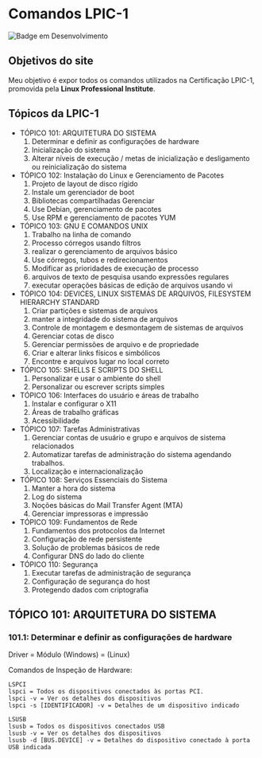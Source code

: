 # Comandos LPIC-1

![Badge em Desenvolvimento](http://img.shields.io/static/v1?label=STATUS&message=EM%20DESENVOLVIMENTO&color=GREEN&style=for-the-badge)

## Objetivos do site

Meu objetivo é expor todos os comandos utilizados na Certificação LPIC-1, promovida pela **Linux Professional Institute**.

## Tópicos da LPIC-1

- TÓPICO 101: ARQUITETURA DO SISTEMA
   1. Determinar e definir as configurações de hardware
   2. Inicialização do sistema
   3. Alterar níveis de execução / metas de inicialização e desligamento ou reinicialização do sistema
- TÓPICO 102: Instalação do Linux e Gerenciamento de Pacotes
   1. Projeto de layout de disco rígido
   2. Instale um gerenciador de boot
   3. Bibliotecas compartilhadas Gerenciar
   4. Use Debian, gerenciamento de pacotes
   5. Use RPM e gerenciamento de pacotes YUM
- TÓPICO 103: GNU E COMANDOS UNIX
   1. Trabalho na linha de comando
   2. Processo córregos usando filtros
   3. realizar o gerenciamento de arquivos básico
   4. Use córregos, tubos e redirecionamentos
   6. Modificar as prioridades de execução de processo
   7. arquivos de texto de pesquisa usando expressões regulares
   8. executar operações básicas de edição de arquivos usando vi
- TÓPICO 104: DEVICES, LINUX SISTEMAS DE ARQUIVOS, FILESYSTEM HIERARCHY STANDARD
   1. Criar partições e sistemas de arquivos
   2. manter a integridade do sistema de arquivos
   3. Controle de montagem e desmontagem de sistemas de arquivos
   4. Gerenciar cotas de disco
   5. Gerenciar permissões de arquivo e de propriedade
   6. Criar e alterar links físicos e simbólicos
   7. Encontre e arquivos lugar no local correto
- TÓPICO 105: SHELLS E SCRIPTS DO SHELL
   1. Personalizar e usar o ambiente do shell
   2. Personalizar ou escrever scripts simples
- TÓPICO 106: Interfaces do usuário e áreas de trabalho
   1. Instalar e configurar o X11
   2. Áreas de trabalho gráficas
   3. Acessibilidade
- TÓPICO 107: Tarefas Administrativas
   1. Gerenciar contas de usuário e grupo e arquivos de sistema relacionados
   2. Automatizar tarefas de administração do sistema agendando trabalhos.
   3. Localização e internacionalização
- TÓPICO 108: Serviços Essenciais do Sistema
   1. Manter a hora do sistema
   2. Log do sistema
   3. Noções básicas do Mail Transfer Agent (MTA)
   4. Gerenciar impressoras e impressão
- TÓPICO 109: Fundamentos de Rede
   1. Fundamentos dos protocolos da Internet
   2. Configuração de rede persistente
   3. Solução de problemas básicos de rede
   4. Configurar DNS do lado do cliente
- TÓPICO 110: Segurança
   1. Executar tarefas de administração de segurança
   2. Configuração de segurança do host
   3. Protegendo dados com criptografia
   
## TÓPICO 101: ARQUITETURA DO SISTEMA

### 101.1: Determinar e definir as configurações de hardware

Driver     =  Módulo
(Windows)  =  (Linux)

Comandos de Inspeção de Hardware:

```
LSPCI
lspci = Todos os dispositivos conectados às portas PCI.
lspci -v = Ver os detalhes dos dispositivos
lspci -s [IDENTIFICADOR] -v = Detalhes de um dispositivo indicado

LSUSB
lsusb = Todos os dispositivos conectados USB
lsusb -v = Ver os detalhes dos dispositivos
lsusb -d [BUS.DEVICE] -v = Detalhes do dispositivo conectado à porta USB indicada
```
